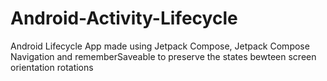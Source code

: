 # Android-Activity-Lifecycle
Android Lifecycle App made using Jetpack Compose, Jetpack Compose Navigation and rememberSaveable to preserve the states bewteen screen orientation rotations
